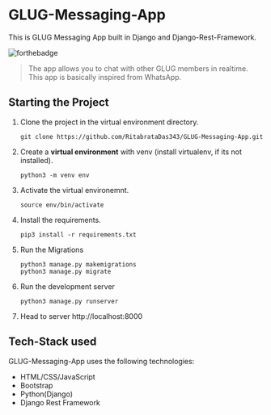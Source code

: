 # GLUG-Messaging-App

This is GLUG Messaging App built in Django and Django-Rest-Framework.

![forthebadge](https://forthebadge.com/images/badges/made-with-python.svg)<br>

> The app allows you to chat with other GLUG members in realtime. This app is basically inspired from WhatsApp.

##  Starting the Project


1. Clone the project in the virtual environment directory.

    ```
    git clone https://github.com/RitabrataDas343/GLUG-Messaging-App.git

    ```

2. Create a **virtual environment** with venv (install virtualenv, if its not installed).

    ```
    python3 -m venv env

    ```

3. Activate the virtual environemnt.
 
    ```
    source env/bin/activate

    ```
    
4. Install the requirements.

    ```
    pip3 install -r requirements.txt

    ```


5. Run the Migrations
    ```
    python3 manage.py makemigrations
    python3 manage.py migrate

    ```
6. Run the development server
    ```
    python3 manage.py runserver

    ```
7. Head to server http://localhost:8000


## Tech-Stack used

GLUG-Messaging-App uses the following technologies:

+ HTML/CSS/JavaScript
+ Bootstrap
+ Python(Django)
+ Django Rest Framework

